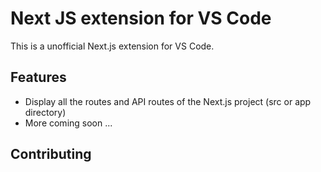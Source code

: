 # Next JS extension for VS Code

This is a unofficial Next.js extension for VS Code.


## Features

- Display all the routes and API routes of the Next.js project (src or app directory)
- More coming soon ...

## Contributing